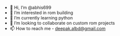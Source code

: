 - 👋 Hi, I’m @abhis699
- 👀 I’m interested in rom building
- 🌱 I’m currently learning python
- 💞️ I’m looking to collaborate on custom rom projects
- 📫 How to reach me - deepak.albd@gmail.com

<!---
abhis699/abhis699 is a ✨ special ✨ repository because its `README.md` (this file) appears on your GitHub profile.
You can click the Preview link to take a look at your changes.
--->
